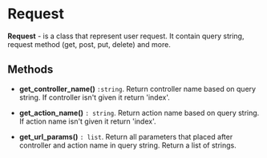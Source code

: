 Request
===


**Request** - is a class that represent user request. It contain query string, request method (get, post, put, delete) and more.


Methods
---

- **get_controller_name()** `:string`. Return controller name based on query string. If controller isn't given it return 'index'. 

- **get_action_name()** `: string`. Return action name based on query string. If action name isn't given it return 'index'.

- **get_url_params()** `: list`. Return all parameters that placed after controller and action name in query string. Return a list of strings.
